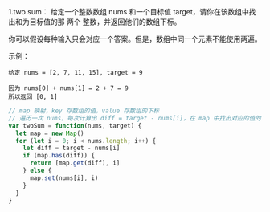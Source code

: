 1.two sum：
给定一个整数数组 nums 和一个目标值 target，请你在该数组中找出和为目标值的那 两个 整数，并返回他们的数组下标。

你可以假设每种输入只会对应一个答案。但是，数组中同一个元素不能使用两遍。

示例：
```
给定 nums = [2, 7, 11, 15], target = 9

因为 nums[0] + nums[1] = 2 + 7 = 9
所以返回 [0, 1]

```

```js
// map 映射，key 存数组的值，value 存数组的下标
// 遍历一次 nums，每次计算出 diff = target - nums[i]，在 map 中找出对应的值的 value
var twoSum = function(nums, target) {
  let map = new Map()
  for (let i = 0; i < nums.length; i++) {
    let diff = target - nums[i]
    if (map.has(diff)) {
      return [map.get(diff), i]
    } else {
      map.set(nums[i], i)
    }
  }
}
```